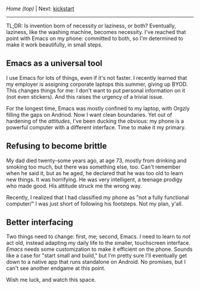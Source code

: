 *Home (top)* | Next: [kickstart](kickstart.md)

-----

TL;DR: Is invention born of necessity or laziness, or both? Eventually, laziness, like the washing machine, becomes necessity. I've reached that point with Emacs on my phone: committed to both, so I'm determined to make it work beautifully, in small steps.

## Emacs as a universal tool
I use Emacs for lots of things, even if it's not faster. I recently learned that my employer is assigning corporate laptops this summer, giving up BYOD. This changes things for me: I don't want to put personal information on it (not even stickers). And this raises the urgency of a trivial issue.

For the longest time, Emacs was mostly confined to my laptop, with Orgzly filling the gaps on Andriod.  Now I want clean boundaries.  Yet out of hardening of the *attitudes*, I've been ducking the obvious: my phone is a powerful computer with a different interface. Time to make it my primary.

## Refusing to become brittle
My dad died twenty-some years ago, at age 73, mostly from drinking and smoking too much, but there was something else, too.  Can't remember when he said it, but as he aged, he declared that he was too old to learn new things. It was horrifying.  He was very intelligent, a teenage prodigy who made good. His attitude struck me the wrong way.

Recently, I realized that I had classified my phone as "not a fully functional computer/" I was just short of following his footsteps. Not my plan, y'all. 

## Better interfacing
Two things need to change: first, me; second, Emacs. *I* need to learn to *not* act old, instead adapting my daily life to the smaller, touchscreen interface. *Emacs* needs some customization to make it efficient on the phone. Sounds like a case for "start small and build," but I'm pretty sure I'll eventually get down to a native app that runs standalone on Android. No promises, but I can't see another endgame at this point. 

Wish me luck, and watch this space. 
